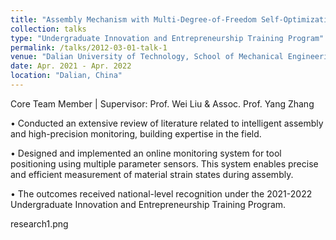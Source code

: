 ```yaml
---
title: "Assembly Mechanism with Multi-Degree-of-Freedom Self-Optimization Capabilities"
collection: talks
type: "Undergraduate Innovation and Entrepreneurship Training Program"
permalink: /talks/2012-03-01-talk-1
venue: "Dalian University of Technology, School of Mechanical Engineering"
date: Apr. 2021 - Apr. 2022
location: "Dalian, China"
---
```


Core Team Member  | Supervisor: Prof. Wei Liu & Assoc. Prof. Yang Zhang

•	Conducted an extensive review of literature related to intelligent assembly and high-precision monitoring, building expertise in the field.

•	Designed and implemented an online monitoring system for tool positioning using multiple parameter sensors. This system enables precise and efficient measurement of material strain states during assembly.

•	The outcomes received national-level recognition under the 2021-2022 Undergraduate Innovation and Entrepreneurship Training Program.

research1.png

